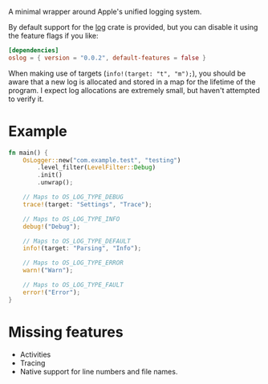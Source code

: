 A minimal wrapper around Apple's unified logging system.

By default support for the [log](https://docs.rs/log) crate is provided, but you
can disable it using the feature flags if you like:

```toml
[dependencies]
oslog = { version = "0.0.2", default-features = false }
```

When making use of targets (`info!(target: "t", "m");`), you should be aware
that a new log is allocated and stored in a map for the lifetime of the program.
I expect log allocations are extremely small, but haven't attempted to verify
it.

# Example

```rust
fn main() {
    OsLogger::new("com.example.test", "testing")
        .level_filter(LevelFilter::Debug)
        .init()
        .unwrap();

    // Maps to OS_LOG_TYPE_DEBUG
    trace!(target: "Settings", "Trace");

    // Maps to OS_LOG_TYPE_INFO
    debug!("Debug");

    // Maps to OS_LOG_TYPE_DEFAULT
    info!(target: "Parsing", "Info");

    // Maps to OS_LOG_TYPE_ERROR
    warn!("Warn");

    // Maps to OS_LOG_TYPE_FAULT
    error!("Error");
}
```

# Missing features

* Activities
* Tracing
* Native support for line numbers and file names.